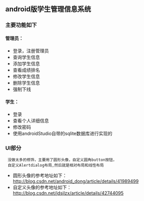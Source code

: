 ## android版学生管理信息系统
### 主要功能如下
#### 管理员：
   -  登录，注册管理员
   - 查询学生信息
   - 添加学生信息
   - 查看成绩排名
   - 修改学生信息
   - 删除学生信息
   - 强制下线

#### 学生：
   - 登录
   - 查看个人详细信息
   - 修改密码
   - 使用androidStudio自带的sqlite数据库进行实现的

### UI部分
     没做太多的修饰，主要用了圆形头像，自定义圆角button按钮，
     自定义Alertdialog布局,然后就是相对布局和线性布局
   - 圆形头像的参考地址如下：
        http://blog.csdn.net/android_dong/article/details/41989499
   - 自定义头像的参考地址如下：
         http://blog.csdn.net/jdsjlzx/article/details/42744095